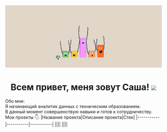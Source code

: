 <h1 align="center">
<img src="https://github.com/alexander-shlykov/alexander-shlykov/blob/main/assets/Header-1.gif" height="200"/></h1>

<h1 align="center">Всем привет, меня зовут Саша!  
<img src="https://github.com/blackcater/blackcater/raw/main/images/Hi.gif" height="32"/></h1>

Обо мне:  
Я начинающий аналитик данных с техническим образованием.  
В данный момент совершенствую навыки и готов к сотрудничеству.  
Мои проекты :point_down::
|Название проекта|Описание проекта|Стек|
|-----------|-----------|-----------|
||||
||||
